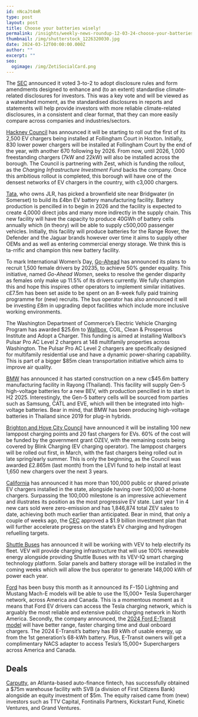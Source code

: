 ```yaml
---
id: nNcaJt4mR
type: post
layout: post
title: Choose your batteries wisely!
permalink: /insights/weekly-news-roundup-12-03-24-choose-your-batteries-wisely/
thumbnail: /img/shutterstock_1226320030.jpg
date: 2024-03-12T00:00:00.000Z
author: ""
excerpt: ""
seo:
  ogimage: /img/ZetiSocialCard.png
---
```

The [SEC](https://www.sec.gov/news/press-release/2024-31) announced it voted 3-to-2 to adopt disclosure rules and form amendments designed to enhance and (to an extent) standardise climate-related disclosures for investors. This was a key vote and will be viewed as a watershed moment, as the standardised disclosures in reports and statements will help provide investors with more reliable climate-related disclosures, in a consistent and clear format, that they can more easily compare across companies and industries/sectors.

[Hackney Council](https://news.hackney.gov.uk/first-ev-charger-of-country-leading-rollout-installed/) has announced it will be starting to roll out the first of its 2,500 EV chargers being installed at Follingham Court in Hoxton. Initially, 830 lower power chargers will be installed at Follingham Court by the end of the year, with another 670 following by 2026. From now, until 2026, 1,000 freestanding chargers (7kW and 22kW) will also be installed across the borough. The Council is partnering with Zest, which is funding the rollout, as the *Charging Infrastructure Investment Fund* backs the company. Once this ambitious rollout is completed, this borough will have one of the densest networks of EV chargers in the country, with c3,000 chargers.

[Tata](https://www.bbc.co.uk/news/uk-england-somerset-68412570), who owns JLR, has picked a brownfield site near Bridgwater (in Somerset) to build its £4bn EV battery manufacturing facility. Battery production is pencilled in to begin in 2026 and the facility is expected to create 4,0000 direct jobs and many more indirectly in the supply chain. This new facility will have the capacity to produce 40GWh of battery cells annually which (in theory) will be able to supply c500,000 passenger vehicles. Initially, this facility will produce batteries for the Range Rover, the Defender and the Jaguar brands however over time it aims to supply other OEMs and as well as entering commercial energy storage. We think this is ta-rrific and champion this new battery facility. 

To mark International Women’s Day, [Go-Ahead](https://www.route-one.net/news/go-ahead-aims-for-gender-equality-among-bus-drivers/) has announced its plans to recruit 1,500 female drivers by 20235, to achieve 50% gender equality. This initiative, named *Go-Ahead Women*, seeks to resolve the gender disparity as females only make up 11.5% of its drivers currently. We fully champion this and hope this inspires other operators to implement similar initiatives. c£7.5m has been set aside to be spent on an 8-week fully paid training programme for (new) recruits. The bus operator has also announced it will be investing £8m in upgrading depot facilities which include more inclusive working environments.

The Washington Department of Commerce’s Electric Vehicle Charging Program has awarded $25.6m to [Wallbox](https://theevreport.com/wallboxs-25-6m-push-for-ev-accessibility), COIL, Clean & Prosperous Institute and Adopt a Charger. This funding is aimed at installing Wallbox’s Pulsar Pro AC Level 2 chargers at 148 multifamily properties across Washington. The Pulsar Pro AC Level 2 chargers are specifically designed for multifamily residential use and have a dynamic power-sharing capability. This is part of a bigger $85m clean transportation initiative which aims to improve air quality. 

[BMW](https://www.automotivelogistics.media/battery-supply-chain/bmw-to-localise-battery-supply-in-thailand-for-forthcoming-ev/45311.article) has announced it has started construction on a new c$45.6m battery manufacturing facility in Rayong (Thailand). This facility will supply Gen-5 high-voltage batteries for a new BEV, with production pencilled in to start in H2 2025. Interestingly, the Gen-5 battery cells will be sourced from parties such as Samsung, CATL and EVE, which will then be integrated into high-voltage batteries. Bear in mind, that BMW has been producing high-voltage batteries in Thailand since 2019 for plug-in hybrids.

[Brighton and Hove City Council](https://www.bbc.co.uk/news/articles/crg4wj87709o) have announced it will be installing 100 new lamppost charging points and 20 fast chargers for EVs. 60% of the cost will be funded by the government grant OZEV, with the remaining costs being covered by Blink Charging (EV charging operator). The lamppost chargers will be rolled out first, in March, with the fast chargers being rolled out in late spring/early summer. This is only the beginning, as the Council was awarded £2.865m (last month) from the LEVI fund to help install at least 1,650 new chargers over the next 3 years.

[California](https://www.gov.ca.gov/2024/03/01/california-hits-another-ev-milestone-100000-public-chargers/#:~:text=SACRAMENTO%20%E2%80%93%20Today%2C%20Governor%20Gavin%20Newsom,for%20zero%2Demission%20cars%2C%20trucks) has announced it has more than 100,000 public or shared private EV chargers installed in the state, alongside having over 500,000 at-home chargers. Surpassing the 100,000 milestone is an impressive achievement and illustrates its position as the most progressive EV state. Last year 1 in 4 new cars sold were zero-emission and has 1,846,874 total ZEV sales to date, achieving both much earlier than anticipated. Bear in mind, that only a couple of weeks ago, the [CEC](https://advocacy.calchamber.com/2024/02/29/california-approves-1-9-billion-ev-infrastructure-investment-plan/#:~:text=California%20Approves%20%241.9%20Billion%20EV%20Infrastructure%20Investment%20Plan,-By&text=This%20month%2C%20the%20California%20Energy,charging%20and%20hydrogen%20refueling%20goals.) approved a $1.9 billion investment plan that will further accelerate progress on the state’s EV charging and hydrogen refuelling targets.

[Shuttle Buses](https://www.route-one.net/news/shuttle-buses-works-with-vev-on-fleet-electrification/) has announced it will be working with VEV to help electrify its fleet. VEV will provide charging infrastructure that will use 100% renewable energy alongside providing Shuttle Buses with its VEV-IQ smart charging technology platform. Solar panels and battery storage will be installed in the coming weeks which will allow the bus operator to generate 148,000 kWh of power each year.

[Ford](https://insideevs.com/news/710517/tesla-supercharger-adapters-online-february/) has been busy this month as it announced its F-150 Lightning and Mustang Mach-E models will be able to use the 15,000+ Tesla Supercharger network, across America and Canada. This is a momentous moment as it means that Ford EV drivers can access the Tesla charging network, which is arguably the most reliable and extensive public charging network in North America. Secondly, the company announced, the [2024 Ford E-Transit model](https://www.automotive-fleet.com/10217032/2024-ford-e-transit-gets-more-range-faster-charging?utm_source=newsletter&utm_medium=email&utm_campaign=20240305_1694:65e772c7f247e0dde10db292:ot_NL-AF-Enews-Tuesday-20240305&omid=1102505844&cid=64672d1183f2f92bdd00e2c5) will have better range, faster charging time and dual onboard chargers. The 2024 E-Transit’s battery has 89 kWh of usable energy, up from the 1st generation’s 68-kWh battery. Plus, E-Transit owners will get a complimentary NACS adapter to access Tesla’s 15,000+ Superchargers across America and Canada.

## **Deals**

[Carputty](https://www.fintechfutures.com/techwire/carputty-secures-80m-in-new-funds-to-accelerate-growth/), an Atlanta-based auto-finance fintech, has successfully obtained a $75m warehouse facility with SVB (a division of First Citizens Bank) alongside an equity investment of $5m. The equity raised came from (new) investors such as TTV Capital, Fontinalis Partners, Kickstart Fund, Kinetic Ventures, and Grand Ventures.
